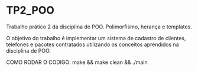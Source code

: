 # TP2_POO
Trabalho prático 2 da disciplina de POO. Polimorfismo, herança e templates.

O objetivo do trabalho é implementar um sistema de cadastro de clientes, telefones e pacotes contratados utilizando os conceitos aprendidos na disciplina de POO.

COMO RODAR O CODIGO:
make && make clean && ./main